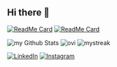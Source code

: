 ## Hi there 👋


[![ReadMe Card](https://github-readme-stats.vercel.app/api/pin/?username=amirjavani&repo=filmLand-front)](https://github.com/amirjavani/filmland-front)
[![ReadMe Card](https://github-readme-stats.vercel.app/api/pin/?username=amirjavani&repo=UserManagement-with-backend)](https://github.com/amirjavani/UserManagement-with-backend)



<img align="center" src="https://github-readme-stats.vercel.app/api?username=amirjavani&include_all_commits=true&count_private=true&show_icons=true&line_height=20&title_color=2B5BBD&icon_color=1124BB&text_color=A1A1A1&bg_color=0,000000,130F40" alt="my Github Stats"/>
<img align="center" src="https://github-readme-stats.vercel.app/api/top-langs?username=amirjavani&show_icons=true&locale=en&layout=compact&theme=chartreuse-dark" alt="ovi" />
<img align="center" src="https://github-readme-streak-stats.herokuapp.com/?user=amirjavani&theme=tokyonight" alt="mystreak"/>


<a href="https://www.linkedin.com/in/amirjavani/" target="_blank"><img src="https://img.shields.io/badge/LinkedIn-%230077B5.svg?&style=flat-square&logo=linkedin&logoColor=white" alt="LinkedIn"></a>
<a href="https://www.instagram.com/amir_jaw/" target="_blank"><img src="https://img.shields.io/badge/Instagram-%23E4405F.svg?&style=flat-square&logo=instagram&logoColor=white" alt="Instagram"></a>
